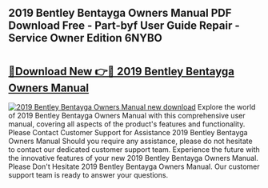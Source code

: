 ## 2019 Bentley Bentayga Owners Manual PDF Download Free - Part-byf User Guide Repair - Service Owner Edition 6NYBO

# <h2><a href="http://bc29793.oget.top/?id=2019+Bentley+Bentayga+Owners+Manual">🔗Download New 👉🔴 2019 Bentley Bentayga Owners Manual</a></h2>

[![2019 Bentley Bentayga Owners Manual new download](https://i.imgur.com/5g1atiW.png)](http://bc29793.oget.top/?id=2019+Bentley+Bentayga+Owners+Manual)
Explore the world of 2019 Bentley Bentayga Owners Manual with this comprehensive user manual, covering all aspects of the product's features and functionality. Please Contact Customer Support for Assistance 2019 Bentley Bentayga Owners Manual Should you require any assistance, please do not hesitate to contact our dedicated customer support team. Experience the future with the innovative features of your new 2019 Bentley Bentayga Owners Manual. Please Don't Hesitate 2019 Bentley Bentayga Owners Manual. Our customer support team is ready to answer your questions.
